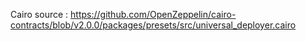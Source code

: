 Cairo source : https://github.com/OpenZeppelin/cairo-contracts/blob/v2.0.0/packages/presets/src/universal_deployer.cairo

